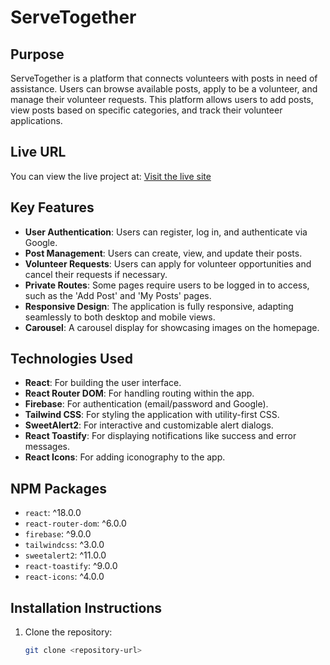 # ServeTogether

## Purpose
ServeTogether is a platform that connects volunteers with posts in need of assistance. Users can browse available posts, apply to be a volunteer, and manage their volunteer requests. This platform allows users to add posts, view posts based on specific categories, and track their volunteer applications.

## Live URL
You can view the live project at: [Visit the live site](https://assignment-11-5bae2.web.app/)
## Key Features
- **User Authentication**: Users can register, log in, and authenticate via Google.
- **Post Management**: Users can create, view, and update their posts. 
- **Volunteer Requests**: Users can apply for volunteer opportunities and cancel their requests if necessary.
- **Private Routes**: Some pages require users to be logged in to access, such as the 'Add Post' and 'My Posts' pages.
- **Responsive Design**: The application is fully responsive, adapting seamlessly to both desktop and mobile views.
- **Carousel**: A carousel display for showcasing images on the homepage.

## Technologies Used
- **React**: For building the user interface.
- **React Router DOM**: For handling routing within the app.
- **Firebase**: For authentication (email/password and Google).
- **Tailwind CSS**: For styling the application with utility-first CSS.
- **SweetAlert2**: For interactive and customizable alert dialogs.
- **React Toastify**: For displaying notifications like success and error messages.
- **React Icons**: For adding iconography to the app.

## NPM Packages
- `react`: ^18.0.0
- `react-router-dom`: ^6.0.0
- `firebase`: ^9.0.0
- `tailwindcss`: ^3.0.0
- `sweetalert2`: ^11.0.0
- `react-toastify`: ^9.0.0
- `react-icons`: ^4.0.0

## Installation Instructions
1. Clone the repository:
   ```bash
   git clone <repository-url>
